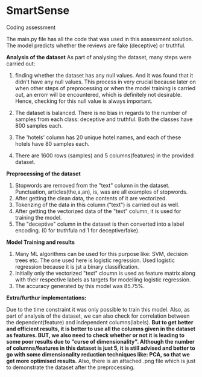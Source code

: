 # SmartSense
Coding assessment 

The main.py file has all the code that was used in this assessment solution.
The model predicts whether the reviews are fake (deceptive) or truthful.

**Analysis of the dataset**
As part of analysing the dataset, many steps were carried out:
1. finding whether the dataset has any null values. And it was found that it didn't have any null values. This process in very crucial because later on when other steps of preprocessing or when the model training is carried out, an errorr will be encountered, which is definitely not desirable. Hence, checking for this null value is always important.

2. The dataset is balanced. There is no bias in regards to the number of samples from each class: deceptive and truthful.
   Both the classes have 800 samples each.

3. The 'hotels' column has 20 unique hotel names, and each of these hotels have 80 samples each.

4. There are 1600 rows (samples) and 5 columns(features) in the provided dataset.

**Preprocessing of the dataset**
1. Stopwords are removed from the "text" column in the dataset. Punctuation, articles(the,a,an), is, was are all examples of stopwords.
2. After getting the clean data, the contents of it are vectorized.
3. Tokenzing of the data in this column ("text") is carried out as well.
4. After getting the vectorized data of the "text" column, it is used for training the model.
5. The "deceptive" column in the dataset is then converted into a label encoding. (0 for truthfula nd 1 for deceptive/fake).

**Model Training and results**
1. Many ML algorithms can be used for this purpose like: SVM, decision trees etc. The one used here is logistic regression. Used logistic regression because it is jst a binary classification.
2. Initially only the vectorized "text" cloumn is used as feature matrix along with their respective labels as targets for modelling logistic regression.
3. The accuracy generated by this model was 85.75%.

**Extra/furthur implementations:**

Due to the time constraint it was only possible to train this model.
Also, as part of analysis of the dataset, we can also check for correlation between the dependent(feature) and independent columns(labels).
**But to get better and efficient results, it is better to use all the columns given in the dataset as features. BUT, we also need to check whether or not it is leading to some poor results due to "curse of dimensionality". Although the number of columns/features in this dataset is just 5, it is still advised and better to go with some dimensionality reduction techniques like: PCA, so that we get more optimised results.**
Also, there is an attached .png file which is just to demonstrate the dataset after the preprocessing.
